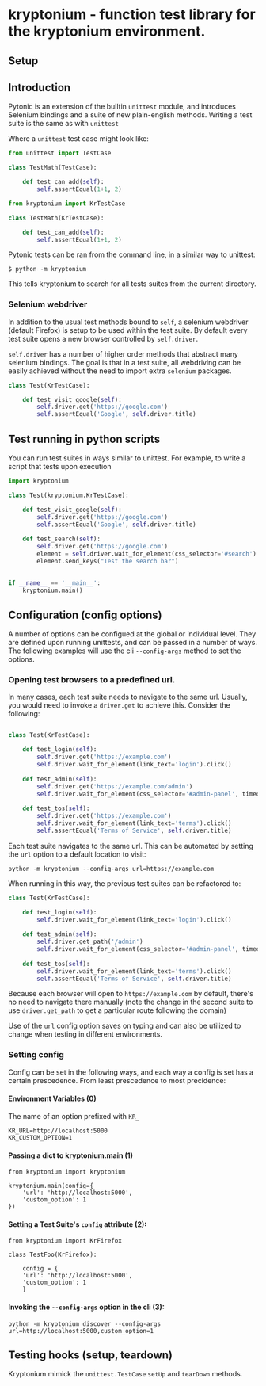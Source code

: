 # kryptonium - function test library for the kryptonium environment.

## Setup

## Introduction

Pytonic is an extension of the builtin `unittest` module, and introduces Selenium bindings and a suite of new plain-english methods. Writing a test suite is the same as with `unittest`

Where a `unittest` test case might look like:

```python
from unittest import TestCase

class TestMath(TestCase):

    def test_can_add(self):
        self.assertEqual(1+1, 2)

```

```python
from kryptonium import KrTestCase

class TestMath(KrTestCase):

    def test_can_add(self):
        self.assertEqual(1+1, 2)
```

Pytonic tests can be ran from the command line, in a similar way to unittest:

```shell
$ python -m kryptonium
```

This tells kryptonium to search for all tests suites from the current directory.

### Selenium webdriver

In addition to the usual test methods bound to `self`, a selenium webdriver (default Firefox) is setup to be used within the test suite. By default every test suite opens a new browser controlled by `self.driver`.

`self.driver` has a number of higher order methods that abstract many selenium bindings. The goal is that in a test suite, all webdriving can be easily achieved without the need to import extra `selenium` packages.

```python
class Test(KrTestCase):

    def test_visit_google(self):
        self.driver.get('https://google.com')
        self.assertEqual('Google', self.driver.title)

```

## Test running in python scripts

You can run test suites in ways similar to unittest. For example, to write a script that tests upon execution

```python
import kryptonium

class Test(kryptonium.KrTestCase):

    def test_visit_google(self):
        self.driver.get('https://google.com')
        self.assertEqual('Google', self.driver.title)
        
    def test_search(self):
        self.driver.get('https://google.com')
        element = self.driver.wait_for_element(css_selector='#search')
        element.send_keys("Test the search bar")
        

if __name__ == '__main__':
    kryptonium.main()

```


## Configuration (config options)

A number of options can be configued at the global or individual level. They are defined upon running unittests, and can be passed in a number of ways. The following examples will use the cli `--config-args` method to set the options.

### Opening test browsers to a predefined url.

In many cases, each test suite needs to navigate to the same url. Usually, you would need to invoke a `driver.get` to achieve this. Consider the following:

```python

class Test(KrTestCase):

    def test_login(self):
        self.driver.get('https://example.com')
        self.driver.wait_for_element(link_text='login').click()
    
    def test_admin(self):
        self.driver.get('https://example.com/admin')
        self.driver.wait_for_element(css_selector='#admin-panel', timeout=5)
        
    def test_tos(self):
        self.driver.get('https://example.com')
        self.driver.wait_for_element(link_text='terms').click()
        self.assertEqual('Terms of Service', self.driver.title)
```

Each test suite navigates to the same url. This can be automated by setting the `url` option to a default location to visit:

```shell
python -m kryptonium --config-args url=https://example.com
```

When running in this way, the previous test suites can be refactored to:

```python
class Test(KrTestCase):

    def test_login(self):
        self.driver.wait_for_element(link_text='login').click()
    
    def test_admin(self):
        self.driver.get_path('/admin')
        self.driver.wait_for_element(css_selector='#admin-panel', timeout=5)
        
    def test_tos(self):
        self.driver.wait_for_element(link_text='terms').click()
        self.assertEqual('Terms of Service', self.driver.title)
```

Because each browser will open to `https://example.com` by default, there's no need to navigate there manually (note the change in the second suite to use `driver.get_path` to get a particular route following the domain)

Use of the `url` config option saves on typing and can also be utilized to change when testing in different environments.
 
### Setting config

Config can be set in the following ways, and each way a config is set has a certain prescedence. From least prescedence to most precidence:

#### Environment Variables (0)

The name of an option prefixed with `KR_`

```shell
KR_URL=http://localhost:5000
KR_CUSTOM_OPTION=1
```

#### Passing a dict to kryptonium.main (1)

```python3
from kryptonium import kryptonium

kryptonium.main(config={
    'url': 'http://localhost:5000',
    'custom_option': 1
})
```

#### Setting a Test Suite's `config` attribute (2):

```python3
from kryptonium import KrFirefox

class TestFoo(KrFirefox):
    
    config = {
    'url': 'http://localhost:5000',
    'custom_option': 1
    }

```

#### Invoking the  `--config-args` option in the cli (3):

```shell
python -m kryptonium discover --config-args url=http://localhost:5000,custom_option=1
```

#### 

## Testing hooks (setup, teardown)

Kryptonium mimick the `unittest.TestCase` `setUp` and `tearDown` methods.